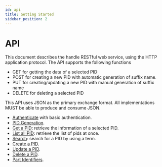 ```yaml
---
id: api
title: Getting Started
sidebar_position: 2
---
```


# API

This document describes the handle RESTful web service, using the HTTP application protocol. The API supports the following functions

- GET for getting the data of a selected PID
- POST for creating a new PID with automatic generation of suffix name.
- PUT for creating/updating a new PID with manual generation of suffix name
- DELETE for deleting a selected PID

This API uses JSON as the primary exchange format. All implementations MUST be able to produce and consume JSON.


* [Authenticate](api-auth.md) with basic authentication.
* [PID Generation](api-generation.md).
* [Get a PID](api-get.md): retrieve the information of a selected PID.
* [List all PID](api-list.md): retrieve the list of pids at once.
* [Search](api-search.md): search for a PID by using a term.
* [Create a PID](api-create.md).
* [Update a PID](api-update.md).
* [Delete a PID](api-delete.md).
* [Part Identifiers](api-partial.md).

